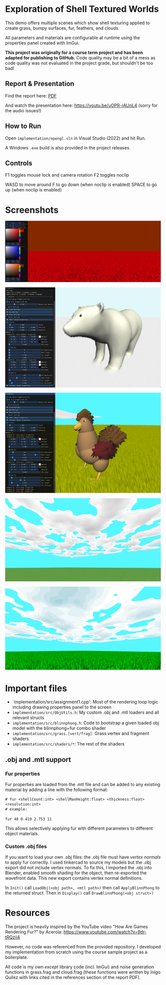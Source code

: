 # Exploration of Shell Textured Worlds

This demo offers multiple scenes which show shell texturing applied to create grass, bumpy surfaces, fur, feathers, and clouds.

All parameters and materials are configurable at runtime using the properties panel created with ImGui.

**This project was originally for a course term project and has been adapted for publishing to GitHub.** Code
quality may be a bit of a mess as code quality was not evaluated in the project grade, but shouldn't be too bad!

## Report & Presentation

Find the report here: [PDF](./Report.pdf)

And watch the presentation here: <https://youtu.be/uOPR-rAUnL4> (sorry for the audio issues!)

## How to Run

Open `implementation/opengl.sln` in Visual Studio (2022) and hit Run. 

A Windows `.exe` build is also provided in the project releases.

## Controls

F1 toggles mouse lock and camera rotation
F2 toggles noclip

WASD to move around
F to go down (when noclip is enabled)
SPACE to go up (when noclip is enabled)

# Screenshots

![](./screenshots/08-red.jpg)

![](./screenshots/09-bear.png)

![](./screenshots/10-chicken.png)

![](./screenshots/12-volumetrics.png)

![](./screenshots/13-wind-waker.png)

# Important files

- `implementation/src/assignment1.cpp': Most of the rendering loop logic including drawing properties panel to the screen
- `implementation/src/ObjUtils.h`: My custom .obj and .mtl loaders and all relevant structs
- `implementation/src/blinnphong.h`: Code to bootstrap a given loaded obj model with the blinnphong+fur combo shader
- `implementation/src/grass.[vert/frag]`: Grass vertex and fragment shaders
- `implementation/src/shaders/*`: The rest of the shaders

## .obj and .mtl support

### Fur properties

Fur properties are loaded from the .mtl file and can be added to any existing material by adding a line with the following format:

```
# fur <shellCount:int> <shellMaxHeight:float> <thickness:float> <resolution:int>
# example:

fur 48 0.419 2.753 11
```

This allows selectively applying fur with different parameters to different object materials.

### Custom .obj files

If you want to load your own .obj files: the .obj file must have *vertex normals* to apply fur correctly. I used tinkercad to source my models but the .obj export did not include vertex normals. To fix this, I imported the .obj into Blender, enabled smooth shading for the object, then re-exported the wavefront data. This new export contains vertex normal definitions.

In `Init()` call `LoadObj(<obj path>, <mtl path>)` then call `ApplyBlinnPhong` to the returned struct.
Then in `Display()` call `DrawBlinnPhong(<obj struct>)`

# Resources

The project is heavily inspired by the YouTube video "How Are Games Rendering Fur?" by Acerola: https://www.youtube.com/watch?v=9dr-tRQzij4

However, no code was referenced from the provided repository. I developed my implementation from scratch using the course sample project as a boilerplate. 

All code is my own *except* library code (incl. ImGui) and noise generation functions in grass.frag and cloud.frag (these functions were written by Inigo Quilez with links cited in the references section of the report PDF).
